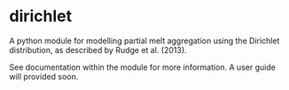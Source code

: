 # dirichlet
A python module for modelling partial melt aggregation using the Dirichlet distribution, as described by Rudge et al. (2013).

See documentation within the module for more information. A user guide will provided soon.
